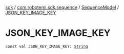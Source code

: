 [sdk](../../index.md) / [com.robotemi.sdk.sequence](../index.md) / [SequenceModel](index.md) / [JSON_KEY_IMAGE_KEY](./-j-s-o-n_-k-e-y_-i-m-a-g-e_-k-e-y.md)

# JSON_KEY_IMAGE_KEY

`const val JSON_KEY_IMAGE_KEY: `[`String`](https://kotlinlang.org/api/latest/jvm/stdlib/kotlin/-string/index.html)
